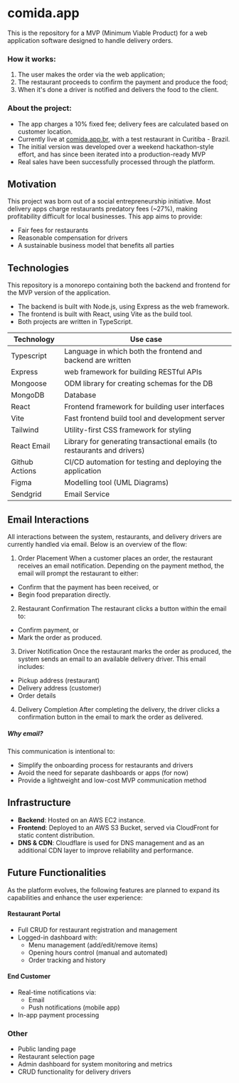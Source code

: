 # comida.app

This is the repository for a MVP (Minimum Viable Product) for a web application software designed to handle delivery orders.

### How it works:

1. The user makes the order via the web application;
2. The restaurant proceeds to confirm the payment and produce the food;
3. When it's done a driver is notified and delivers the food to the client.

### About the project:

- The app charges a 10% fixed fee; delivery fees are calculated based on customer location.
- Currently live at [comida.app.br](https://comida.app.br), with a test restaurant in Curitiba - Brazil.
- The initial version was developed over a weekend hackathon-style effort, and has since been iterated into a production-ready MVP
- Real sales have been successfully processed through the platform.

## Motivation

This project was born out of a social entrepreneurship initiative. Most delivery apps charge restaurants predatory fees (~27%), making profitability difficult for local businesses. This app aims to provide:

- Fair fees for restaurants
- Reasonable compensation for drivers
- A sustainable business model that benefits all parties

## Technologies

This repository is a monorepo containing both the backend and frontend for the MVP version of the application.

- The backend is built with Node.js, using Express as the web framework.
- The frontend is built with React, using Vite as the build tool.
- Both projects are written in TypeScript.

| **Technology** | **Use case**                                                             |
| -------------- | ------------------------------------------------------------------------ |
| Typescript     | Language in which both the frontend and backend are written              |
| Express        | web framework for building RESTful APIs                                  |
| Mongoose       | ODM library for creating schemas for the DB                              |
| MongoDB        | Database                                                                 |
| React          | Frontend framework for building user interfaces                          |
| Vite           | Fast frontend build tool and development server                          |
| Tailwind       | Utility-first CSS framework for styling                                  |
| React Email    | Library for generating transactional emails (to restaurants and drivers) |
| Github Actions | CI/CD automation for testing and deploying the application               |
| Figma          | Modelling tool (UML Diagrams)                                            |
| Sendgrid       | Email Service                                                            |

## Email Interactions

All interactions between the system, restaurants, and delivery drivers are currently handled via email. Below is an overview of the flow:

1. Order Placement
   When a customer places an order, the restaurant receives an email notification. Depending on the payment method, the email will prompt the restaurant to either:

- Confirm that the payment has been received, or
- Begin food preparation directly.

2. Restaurant Confirmation
   The restaurant clicks a button within the email to:

- Confirm payment, or
- Mark the order as produced.

3. Driver Notification
   Once the restaurant marks the order as produced, the system sends an email to an available delivery driver. This email includes:

- Pickup address (restaurant)
- Delivery address (customer)
- Order details

4. Delivery Completion
   After completing the delivery, the driver clicks a confirmation button in the email to mark the order as delivered.

##### Why email?

This communication is intentional to:

- Simplify the onboarding process for restaurants and drivers
- Avoid the need for separate dashboards or apps (for now)
- Provide a lightweight and low-cost MVP communication method

## Infrastructure

- **Backend**: Hosted on an AWS EC2 instance.
- **Frontend**: Deployed to an AWS S3 Bucket, served via CloudFront for static content distribution.
- **DNS & CDN**: Cloudflare is used for DNS management and as an additional CDN layer to improve reliability and performance.

## Future Functionalities

As the platform evolves, the following features are planned to expand its capabilities and enhance the user experience:

#### Restaurant Portal

- Full CRUD for restaurant registration and management
- Logged-in dashboard with:
  - Menu management (add/edit/remove items)
  - Opening hours control (manual and automated)
  - Order tracking and history

#### End Customer

- Real-time notifications via:
  - Email
  - Push notifications (mobile app)
- In-app payment processing

### Other

- Public landing page
- Restaurant selection page
- Admin dashboard for system monitoring and metrics
- CRUD functionality for delivery drivers
